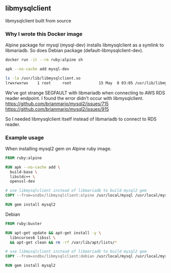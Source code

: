 ## libmysqlclient

libmysqlclient built from source

### Why I wrote this Docker image

Alpine package for mysql (mysql-dev) installs libmysqlclient as a symlink to libmariadb.  So does Debian package (default-libmysqlclient-dev).

```sh
docker run -it --rm ruby:alpine sh

apk --no-cache add mysql-dev

ls -la /usr/lib/libmysqlclient.so
lrwxrwxrwx    1 root     root            15 May  8 03:05 /usr/lib/libmysqlclient.so -> libmariadb.so.3
```

We've got strange SEGFAULT with libmariadb when connecting to AWS RDS reader endpoint. I found the error didn't occur with libmysqlclient.
https://github.com/brianmario/mysql2/issues/715
https://github.com/brianmario/mysql2/issues/915

So I needed libmysqlclient itself instead of libmariadb to connect to RDS reader.


### Example usage

When installing mysql2 gem on Alpine ruby image.

```Dockerfile
FROM ruby:alpine

RUN apk --no-cache add \
  build-base \
  libstdc++ \
  openssl-dev

# use libmysqlclient instead of libmariadb to build mysql2 gem
COPY --from=sndbx/libmysqlclient:alpine /usr/local/mysql /usr/local/mysql

RUN gem install mysql2
```

Debian

```Dockerfile
FROM ruby:buster

RUN apt-get update && apt-get install -y \
  libncurses6 libssl \
  && apt-get clean && rm -rf /var/lib/apt/lists/*

# use libmysqlclient instead of libmariadb to build mysql2 gem
COPY --from=sndbx/libmysqlclient:debian /usr/local/mysql /usr/local/mysql

RUN gem install mysql2
```
